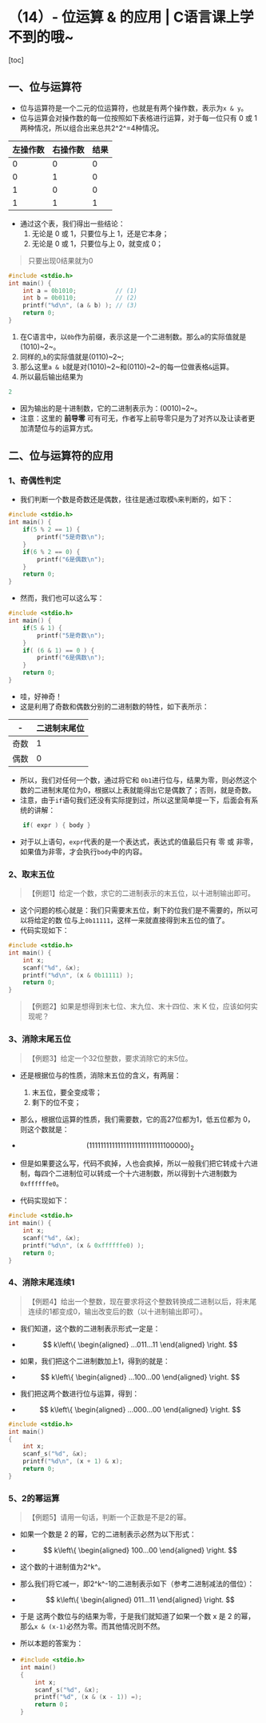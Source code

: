 # （14）- 位运算 & 的应用 | C语言课上学不到的哦~

[toc]

## 一、位与运算符

- 位与运算符是一个二元的位运算符，也就是有两个操作数，表示为`x & y`。
- 位与运算会对操作数的每一位按照如下表格进行运算，对于每一位只有 0 或 1 两种情况，所以组合出来总共2^2^=4种情况。

| 左操作数 | 右操作数 | 结果 |
| -------- | -------- | ---- |
| 0        | 0        | 0    |
| 0        | 1        | 0    |
| 1        | 0        | 0    |
| 1        | 1        | 1    |

- 通过这个表，我们得出一些结论：
  1. 无论是 0 或 1，只要位与上 1，还是它本身；
  2. 无论是 0 或 1，只要位与上 0，就变成 0；

> 只要出现0结果就为0

```c
#include <stdio.h>
int main() {
    int a = 0b1010;           // (1)
    int b = 0b0110;           // (2)
    printf("%d\n", (a & b) ); // (3)
    return 0;
}
```

1. 在C语言中，以`0b`作为前缀，表示这是一个二进制数。那么a的实际值就是(1010)~2~。
2. 同样的,`b`的实际值就是(0110)~2~;
3. 那么这里`a & b`就是对(1010)~2~和(0110)~2~的每一位做表格`&`运算。
4. 所以最后输出结果为

```c
2
```

- 因为输出的是十进制数，它的二进制表示为：(0010)~2~。
- 注意：这里的 **前导零** 可有可无，作者写上前导零只是为了对齐以及让读者更加清楚位与的运算方式。

## 二、位与运算符的应用

### 1、奇偶性判定

- 我们判断一个数是奇数还是偶数，往往是通过取模`%`来判断的，如下：

```c
#include <stdio.h>
int main() {
    if(5 % 2 == 1) {
        printf("5是奇数\n");
    }
    if(6 % 2 == 0) {
        printf("6是偶数\n");
    }
    return 0;
} 
```

- 然而，我们也可以这么写：

```c
#include <stdio.h>
int main() {
    if(5 & 1) {
        printf("5是奇数\n");
    }
    if( (6 & 1) == 0 ) {
        printf("6是偶数\n");
    }
    return 0;
} 
```

- 哇，好神奇！
- 这是利用了奇数和偶数分别的二进制数的特性，如下表所示：

| -    | 二进制末尾位 |
| ---- | ------------ |
| 奇数 | 1            |
| 偶数 | 0            |

- 所以，我们对任何一个数，通过将它和 `0b1`进行位与，结果为零，则必然这个数的二进制末尾位为0，根据以上表就能得出它是偶数了；否则，就是奇数。
- 注意，由于`if`语句我们还没有实际提到过，所以这里简单提一下，后面会有系统的讲解：

```c
	if( expr ) { body }
```

- 对于以上语句，`expr`代表的是一个表达式，表达式的值最后只有 零 或 非零，如果值为非零，才会执行`body`中的内容。

### 2、取末五位

> 【例题1】给定一个数，求它的二进制表示的末五位，以十进制输出即可。

- 这个问题的核心就是：我们只需要末五位，剩下的位我们是不需要的，所以可以将给定的数 位与上`0b11111`，这样一来就直接得到末五位的值了。
- 代码实现如下：

```c
#include <stdio.h>
int main() {
    int x;
    scanf("%d", &x);
    printf("%d\n", (x & 0b11111) );
    return 0;
} 
```

> 【例题2】如果是想得到末七位、末九位、末十四位、末 K 位，应该如何实现呢？

### 3、消除末尾五位

> 【例题3】给定一个32位整数，要求消除它的末5位。

- 还是根据位与的性质，消除末五位的含义，有两层：

  1. 末五位，要全变成零；
  2. 剩下的位不变；

- 那么，根据位运算的性质，我们需要数，它的高27位都为1，低五位都为 0，则这个数就是：

- $$
  (11111111111111111111111111100000)_2
  $$

- 但是如果要这么写，代码不疯掉，人也会疯掉，所以一般我们把它转成十六进制，每四个二进制位可以转成一个十六进制数，所以得到十六进制数为`0xffffffe0`。

- 代码实现如下：

```c
#include <stdio.h>
int main() {
    int x;
    scanf("%d", &x);
    printf("%d\n", (x & 0xffffffe0) );
    return 0;
} 
```

### 4、消除末尾连续1

> 【例题4】给出一个整数，现在要求将这个整数转换成二进制以后，将末尾连续的1都变成0，输出改变后的数（以十进制输出即可）。

- 我们知道，这个数的二进制表示形式一定是：

- $$
  k\left\{
  \begin{aligned}
  ...011...11
  \end{aligned}
  \right.
  $$

- 如果，我们把这个二进制数加上1，得到的就是：
  
- $$
  k\left\{
  \begin{aligned}
  ...100...00
  \end{aligned}
  \right.
  $$

- 我们把这两个数进行位与运算，得到：
  
- $$
  k\left\{
  \begin{aligned}
  ...000...00
  \end{aligned}
  \right.
  $$

```c
#include <stdio.h>
int main()
{
	int x;
	scanf_s("%d", &x);
	printf("%d\n", (x + 1) & x);
	return 0;
}
```

### 5、2的幂运算

> 【例题5】请用一句话，判断一个正数是不是2的幂。

- 如果一个数是 2 的幂，它的二进制表示必然为以下形式：

- $$
  k\left\{
  \begin{aligned}
  100...00
  \end{aligned}
  \right.
  $$

- 这个数的十进制值为2^k^。

- 那么我们将它减一，即2^k^-1的二进制表示如下（参考二进制减法的借位）：

- $$
  k\left\{
  \begin{aligned}
  011...11
  \end{aligned}
  \right.
  $$

- 于是 这两个数位与的结果为零，于是我们就知道了如果一个数 x 是 2 的幂，那么`x & (x-1)`必然为零。而其他情况则不然。

- 所以本题的答案为：

- ```c
  #include <stdio.h>
  int main()
  {
      int x;
      scanf_s("%d", &x);
      printf("%d", (x & (x - 1)) =);
      return 0；
  }
  ```
  
  